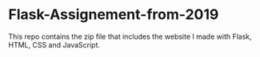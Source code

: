 # Flask-Assignement-from-2019
This repo contains the zip file that includes the website I made with Flask, HTML, CSS and JavaScript.
